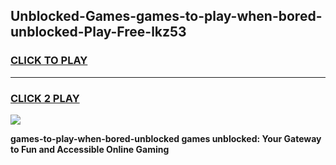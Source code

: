 
## Unblocked-Games-games-to-play-when-bored-unblocked-Play-Free-lkz53
<h3>
<a href="https://premium76.site?title=games-to-play-when-bored-unblocked&ref=20A">CLICK TO PLAY</a></h3>
<hr>

<h3>
<a href="https://premium76.site?title=games-to-play-when-bored-unblocked&ref=20A">CLICK 2 PLAY</a>
  
</h3>

<a href="https://premium76.site?title=games-to-play-when-bored-unblocked&ref=20A"><img src="https://clearcache.store/games.png"></a>


**games-to-play-when-bored-unblocked games unblocked: Your Gateway to Fun and Accessible Online Gaming**
